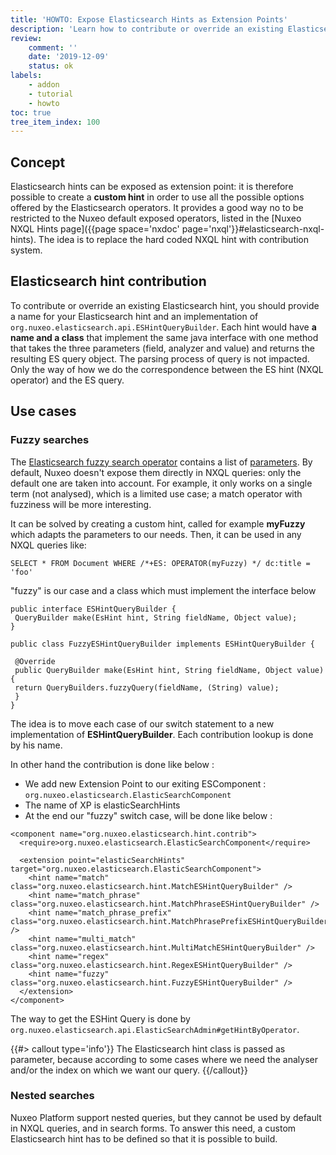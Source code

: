 ```yaml
---
title: 'HOWTO: Expose Elasticsearch Hints as Extension Points'
description: 'Learn how to contribute or override an existing Elasticsearch Hint'
review:
    comment: ''
    date: '2019-12-09'
    status: ok
labels:
    - addon
    - tutorial
    - howto
toc: true
tree_item_index: 100
---
```


##  Concept

Elasticsearch hints can be exposed as extension point: it is therefore possible to create a **custom hint** in order to use all the possible options offered by the Elasticsearch operators. It provides a good way no to be restricted to the Nuxeo default exposed operators, listed in the [Nuxeo NXQL Hints page]({{page space='nxdoc' page='nxql'}}#elasticsearch-nxql-hints). The idea is to replace the hard coded NXQL hint with contribution system.

## Elasticsearch hint contribution

To contribute or override an existing Elasticsearch hint, you should provide a name for your Elasticsearch hint and an implementation of `org.nuxeo.elasticsearch.api.ESHintQueryBuilder`.
Each hint would have **a name and a class** that implement the same java interface with one method that takes the three parameters (field, analyzer and value) and returns the resulting ES query object. The parsing process of query is not impacted. Only the way of how we do the correspondence between the ES hint (NXQL operator) and the ES query.

##  Use cases

### Fuzzy searches

The [Elasticsearch fuzzy search operator](https://www.elastic.co/guide/en/elasticsearch/reference/6.5/query-dsl-fuzzy-query.html) contains a list of [parameters](https://www.elastic.co/guide/en/elasticsearch/reference/6.5/query-dsl-fuzzy-query.html#_parameters_7). By  default, Nuxeo doesn't expose them directly in NXQL queries: only the default one are taken into account. For example, it only works on a single term (not analysed), which is a limited use case; a match operator with fuzziness will be more interesting.

It can be solved by creating a custom hint, called for example **myFuzzy** which adapts the parameters to our needs. Then, it can be used in any NXQL queries like:

```
SELECT * FROM Document WHERE /*+ES: OPERATOR(myFuzzy) */ dc:title = 'foo'
```

"fuzzy" is our case and a class which must implement the interface below  

```
public interface ESHintQueryBuilder {
 QueryBuilder make(EsHint hint, String fieldName, Object value);
}

public class FuzzyESHintQueryBuilder implements ESHintQueryBuilder {

 @Override
 public QueryBuilder make(EsHint hint, String fieldName, Object value) {
 return QueryBuilders.fuzzyQuery(fieldName, (String) value);
 }
}
```

The idea is to move each case of our switch statement to a new implementation of **ESHintQueryBuilder**. Each contribution lookup is done by his name.

In other hand the contribution is done like below :

- We add new Extension Point to our exiting ESComponent : `org.nuxeo.elasticsearch.ElasticSearchComponent`
- The name of XP is elasticSearchHints
- At the end our "fuzzy" switch case, will be done like below :

```
<component name="org.nuxeo.elasticsearch.hint.contrib">
  <require>org.nuxeo.elasticsearch.ElasticSearchComponent</require>

  <extension point="elasticSearchHints" target="org.nuxeo.elasticsearch.ElasticSearchComponent">
    <hint name="match" class="org.nuxeo.elasticsearch.hint.MatchESHintQueryBuilder" />
    <hint name="match_phrase" class="org.nuxeo.elasticsearch.hint.MatchPhraseESHintQueryBuilder" />
    <hint name="match_phrase_prefix" class="org.nuxeo.elasticsearch.hint.MatchPhrasePrefixESHintQueryBuilder" />
    <hint name="multi_match" class="org.nuxeo.elasticsearch.hint.MultiMatchESHintQueryBuilder" />
    <hint name="regex" class="org.nuxeo.elasticsearch.hint.RegexESHintQueryBuilder" />
    <hint name="fuzzy" class="org.nuxeo.elasticsearch.hint.FuzzyESHintQueryBuilder" />
  </extension>
</component>
```

The way to get the ESHint Query is done by `org.nuxeo.elasticsearch.api.ElasticSearchAdmin#getHintByOperator`.

{{#> callout type='info'}}
The Elasticsearch hint class is passed as parameter, because according to some cases where we need the analyser and/or the index on which we want our query.
{{/callout}}

### Nested searches

Nuxeo Platform support nested queries, but they cannot be used by default in NXQL queries, and in search forms. To answer this need, a custom Elasticsearch hint has to be defined so that it is possible to build.

